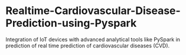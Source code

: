 # Realtime-Cardiovascular-Disease-Prediction-using-Pyspark
Integration of IoT devices with advanced analytical tools like PySpark in prediction of real time prediction of cardiovascular diseases (CVD).
